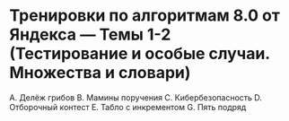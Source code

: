 # Тренировки по алгоритмам 8.0 от Яндекса — Темы 1-2 (Тестирование и особые случаи. Множества и словари)

A. Делёж грибов
B. Мамины поручения
C. Кибербезопасность
D. Отборочный контест
E. Табло с инкрементом
G. Пять подряд